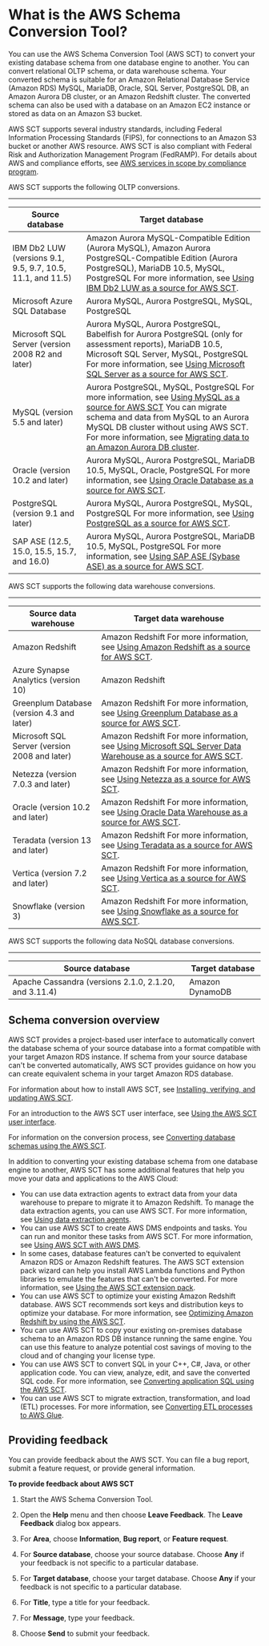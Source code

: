 # What is the AWS Schema Conversion Tool?<a name="CHAP_Welcome"></a>

You can use the AWS Schema Conversion Tool \(AWS SCT\) to convert your existing database schema from one database engine to another\. You can convert relational OLTP schema, or data warehouse schema\. Your converted schema is suitable for an Amazon Relational Database Service \(Amazon RDS\) MySQL, MariaDB, Oracle, SQL Server, PostgreSQL DB, an Amazon Aurora DB cluster, or an Amazon Redshift cluster\. The converted schema can also be used with a database on an Amazon EC2 instance or stored as data on an Amazon S3 bucket\.

AWS SCT supports several industry standards, including Federal Information Processing Standards \(FIPS\), for connections to an Amazon S3 bucket or another AWS resource\. AWS SCT is also compliant with Federal Risk and Authorization Management Program \(FedRAMP\)\. For details about AWS and compliance efforts, see [AWS services in scope by compliance program](https://aws.amazon.com/compliance/services-in-scope/)\.

AWS SCT supports the following OLTP conversions\. 


****  

| Source database | Target database | 
| --- | --- | 
|  IBM Db2 LUW \(versions 9\.1, 9\.5, 9\.7, 10\.5, 11\.1, and 11\.5\)  |  Amazon Aurora MySQL\-Compatible Edition \(Aurora MySQL\), Amazon Aurora PostgreSQL\-Compatible Edition \(Aurora PostgreSQL\), MariaDB 10\.5, MySQL, PostgreSQL  For more information, see [Using IBM Db2 LUW as a source for AWS SCT](CHAP_Source.DB2LUW.md)\.   | 
| Microsoft Azure SQL Database |  Aurora MySQL, Aurora PostgreSQL, MySQL, PostgreSQL  | 
|  Microsoft SQL Server \(version 2008 R2 and later\)  |  Aurora MySQL, Aurora PostgreSQL, Babelfish for Aurora PostgreSQL \(only for assessment reports\), MariaDB 10\.5, Microsoft SQL Server, MySQL, PostgreSQL   For more information, see [Using Microsoft SQL Server as a source for AWS SCT](CHAP_Source.SQLServer.md)\.   | 
|  MySQL \(version 5\.5 and later\)  |  Aurora PostgreSQL, MySQL, PostgreSQL  For more information, see [Using MySQL as a source for AWS SCT](CHAP_Source.MySQL.md)  You can migrate schema and data from MySQL to an Aurora MySQL DB cluster without using AWS SCT\. For more information, see [Migrating data to an Amazon Aurora DB cluster](https://docs.aws.amazon.com/AmazonRDS/latest/UserGuide/Aurora.Migrate.html)\.   | 
|  Oracle \(version 10\.2 and later\)  |   Aurora MySQL, Aurora PostgreSQL, MariaDB 10\.5, MySQL, Oracle, PostgreSQL   For more information, see [Using Oracle Database as a source for AWS SCT](CHAP_Source.Oracle.md)\.   | 
|  PostgreSQL \(version 9\.1 and later\)  |  Aurora MySQL, Aurora PostgreSQL, MySQL, PostgreSQL  For more information, see [ Using PostgreSQL as a source for AWS SCT](CHAP_Source.PostgreSQL.md)\.   | 
| SAP ASE \(12\.5, 15\.0, 15\.5, 15\.7, and 16\.0\) |   Aurora MySQL, Aurora PostgreSQL, MariaDB 10\.5, MySQL, PostgreSQL   For more information, see [ Using SAP ASE \(Sybase ASE\) as a source for AWS SCT](CHAP_Source.SAP.md)\.   | 

AWS SCT supports the following data warehouse conversions\. 


****  

| Source data warehouse | Target data warehouse | 
| --- | --- | 
|  Amazon Redshift  |  Amazon Redshift  For more information, see [Using Amazon Redshift as a source for AWS SCT](CHAP_Source.Redshift.md)\.   | 
|  Azure Synapse Analytics \(version 10\)  | Amazon Redshift | 
|  Greenplum Database \(version 4\.3 and later\)  |  Amazon Redshift  For more information, see [Using Greenplum Database as a source for AWS SCT](CHAP_Source.Greenplum.md)\.   | 
|  Microsoft SQL Server \(version 2008 and later\)  |  Amazon Redshift  For more information, see [Using Microsoft SQL Server Data Warehouse as a source for AWS SCT](CHAP_Source.SQLServerDW.md)\.   | 
|  Netezza \(version 7\.0\.3 and later\)  |  Amazon Redshift  For more information, see [Using Netezza as a source for AWS SCT](CHAP_Source.Netezza.md)\.   | 
|  Oracle \(version 10\.2 and later\)  |  Amazon Redshift  For more information, see [Using Oracle Data Warehouse as a source for AWS SCT](CHAP_Source.OracleDW.md)\.   | 
|  Teradata \(version 13 and later\)  |  Amazon Redshift  For more information, see [Using Teradata as a source for AWS SCT](CHAP_Source.Teradata.md)\.   | 
|  Vertica \(version 7\.2 and later\)  |  Amazon Redshift  For more information, see [Using Vertica as a source for AWS SCT](CHAP_Source.Vertica.md)\.   | 
|  Snowflake \(version 3\)  |  Amazon Redshift  For more information, see [Using Snowflake as a source for AWS SCT](CHAP_Source.Snowflake.md)\.   | 

AWS SCT supports the following data NoSQL database conversions\. 


****  

| Source database | Target database | 
| --- | --- | 
|  Apache Cassandra \(versions 2\.1\.0, 2\.1\.20, and 3\.11\.4\)  |  Amazon DynamoDB  | 

## Schema conversion overview<a name="CHAP_Welcome.Overview"></a>

AWS SCT provides a project\-based user interface to automatically convert the database schema of your source database into a format compatible with your target Amazon RDS instance\. If schema from your source database can't be converted automatically, AWS SCT provides guidance on how you can create equivalent schema in your target Amazon RDS database\. 

For information about how to install AWS SCT, see [Installing, verifying, and updating AWS SCT](CHAP_Installing.md)\. 

For an introduction to the AWS SCT user interface, see [Using the AWS SCT user interface](CHAP_UserInterface.md)\. 

For information on the conversion process, see [Converting database schemas using the AWS SCT](CHAP_Converting.md)\. 

In addition to converting your existing database schema from one database engine to another, AWS SCT has some additional features that help you move your data and applications to the AWS Cloud: 
+ You can use data extraction agents to extract data from your data warehouse to prepare to migrate it to Amazon Redshift\. To manage the data extraction agents, you can use AWS SCT\. For more information, see [Using data extraction agents](agents.md)\. 
+ You can use AWS SCT to create AWS DMS endpoints and tasks\. You can run and monitor these tasks from AWS SCT\. For more information, see [Using AWS SCT with AWS DMS](CHAP_DMSIntegration.md)\. 
+ In some cases, database features can't be converted to equivalent Amazon RDS or Amazon Redshift features\. The AWS SCT extension pack wizard can help you install AWS Lambda functions and Python libraries to emulate the features that can't be converted\. For more information, see [Using the AWS SCT extension pack](CHAP_ExtensionPack.md)\. 
+ You can use AWS SCT to optimize your existing Amazon Redshift database\. AWS SCT recommends sort keys and distribution keys to optimize your database\. For more information, see [Optimizing Amazon Redshift by using the AWS SCT](CHAP_Converting.DW.RedshiftOpt.md)\. 
+ You can use AWS SCT to copy your existing on\-premises database schema to an Amazon RDS DB instance running the same engine\. You can use this feature to analyze potential cost savings of moving to the cloud and of changing your license type\. 
+ You can use AWS SCT to convert SQL in your C\+\+, C\#, Java, or other application code\. You can view, analyze, edit, and save the converted SQL code\. For more information, see [Converting application SQL using the AWS SCT](CHAP_Converting.App.md)\. 
+ You can use AWS SCT to migrate extraction, transformation, and load \(ETL\) processes\. For more information, see [Converting ETL processes to AWS Glue](CHAP-converting-aws-glue.md)\. 

## Providing feedback<a name="CHAP_Welcome.Feedback"></a>

You can provide feedback about the AWS SCT\. You can file a bug report, submit a feature request, or provide general information\.

**To provide feedback about AWS SCT**

1. Start the AWS Schema Conversion Tool\.

1. Open the **Help** menu and then choose **Leave Feedback**\. The **Leave Feedback** dialog box appears\. 

1. For **Area**, choose **Information**, **Bug report**, or **Feature request**\. 

1. For **Source database**, choose your source database\. Choose **Any** if your feedback is not specific to a particular database\. 

1. For **Target database**, choose your target database\. Choose **Any** if your feedback is not specific to a particular database\. 

1. For **Title**, type a title for your feedback\. 

1. For **Message**, type your feedback\. 

1. Choose **Send** to submit your feedback\. 